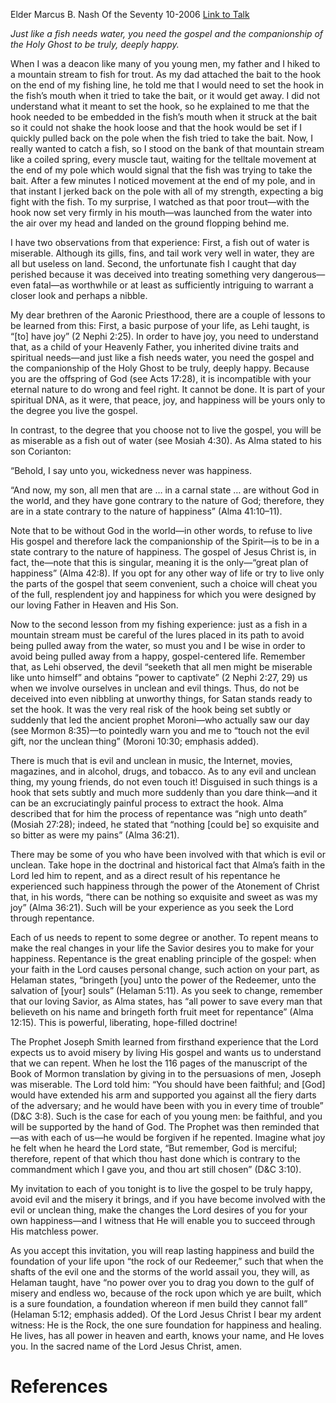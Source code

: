 Elder Marcus B. Nash
Of the Seventy
10-2006
[Link to Talk](https://www.churchofjesuschrist.org/study/general-conference/2006/10/the-great-plan-of-happiness?lang=eng)

_Just like a fish needs water, you need the gospel and the companionship of the Holy Ghost to be truly, deeply happy._

When I was a deacon like many of you young men, my father and I hiked to a mountain stream to fish for trout. As my dad attached the bait to the hook on the end of my fishing line, he told me that I would need to set the hook in the fish’s mouth when it tried to take the bait, or it would get away. I did not understand what it meant to set the hook, so he explained to me that the hook needed to be embedded in the fish’s mouth when it struck at the bait so it could not shake the hook loose and that the hook would be set if I quickly pulled back on the pole when the fish tried to take the bait. Now, I really wanted to catch a fish, so I stood on the bank of that mountain stream like a coiled spring, every muscle taut, waiting for the telltale movement at the end of my pole which would signal that the fish was trying to take the bait. After a few minutes I noticed movement at the end of my pole, and in that instant I jerked back on the pole with all of my strength, expecting a big fight with the fish. To my surprise, I watched as that poor trout—with the hook now set very firmly in his mouth—was launched from the water into the air over my head and landed on the ground flopping behind me.

I have two observations from that experience: First, a fish out of water is miserable. Although its gills, fins, and tail work very well in water, they are all but useless on land. Second, the unfortunate fish I caught that day perished because it was deceived into treating something very dangerous—even fatal—as worthwhile or at least as sufficiently intriguing to warrant a closer look and perhaps a nibble.

My dear brethren of the Aaronic Priesthood, there are a couple of lessons to be learned from this: First, a basic purpose of your life, as Lehi taught, is “[to] have joy” (2 Nephi 2:25). In order to have joy, you need to understand that, as a child of your Heavenly Father, you inherited divine traits and spiritual needs—and just like a fish needs water, you need the gospel and the companionship of the Holy Ghost to be truly, deeply happy. Because you are the offspring of God (see Acts 17:28), it is incompatible with your eternal nature to do wrong and feel right. It cannot be done. It is part of your spiritual DNA, as it were, that peace, joy, and happiness will be yours only to the degree you live the gospel.

In contrast, to the degree that you choose not to live the gospel, you will be as miserable as a fish out of water (see Mosiah 4:30). As Alma stated to his son Corianton:

“Behold, I say unto you, wickedness never was happiness.

“And now, my son, all men that are … in a carnal state … are without God in the world, and they have gone contrary to the nature of God; therefore, they are in a state contrary to the nature of happiness” (Alma 41:10–11).

Note that to be without God in the world—in other words, to refuse to live His gospel and therefore lack the companionship of the Spirit—is to be in a state contrary to the nature of happiness. The gospel of Jesus Christ is, in fact, the—note that this is singular, meaning it is the only—“great plan of happiness” (Alma 42:8). If you opt for any other way of life or try to live only the parts of the gospel that seem convenient, such a choice will cheat you of the full, resplendent joy and happiness for which you were designed by our loving Father in Heaven and His Son.

Now to the second lesson from my fishing experience: just as a fish in a mountain stream must be careful of the lures placed in its path to avoid being pulled away from the water, so must you and I be wise in order to avoid being pulled away from a happy, gospel-centered life. Remember that, as Lehi observed, the devil “seeketh that all men might be miserable like unto himself” and obtains “power to captivate” (2 Nephi 2:27, 29) us when we involve ourselves in unclean and evil things. Thus, do not be deceived into even nibbling at unworthy things, for Satan stands ready to set the hook. It was the very real risk of the hook being set subtly or suddenly that led the ancient prophet Moroni—who actually saw our day (see Mormon 8:35)—to pointedly warn you and me to “touch not the evil gift, nor the unclean thing” (Moroni 10:30; emphasis added).

There is much that is evil and unclean in music, the Internet, movies, magazines, and in alcohol, drugs, and tobacco. As to any evil and unclean thing, my young friends, do not even touch it! Disguised in such things is a hook that sets subtly and much more suddenly than you dare think—and it can be an excruciatingly painful process to extract the hook. Alma described that for him the process of repentance was “nigh unto death” (Mosiah 27:28); indeed, he stated that “nothing [could be] so exquisite and so bitter as were my pains” (Alma 36:21).

There may be some of you who have been involved with that which is evil or unclean. Take hope in the doctrinal and historical fact that Alma’s faith in the Lord led him to repent, and as a direct result of his repentance he experienced such happiness through the power of the Atonement of Christ that, in his words, “there can be nothing so exquisite and sweet as was my joy” (Alma 36:21). Such will be your experience as you seek the Lord through repentance.

Each of us needs to repent to some degree or another. To repent means to make the real changes in your life the Savior desires you to make for your happiness. Repentance is the great enabling principle of the gospel: when your faith in the Lord causes personal change, such action on your part, as Helaman states, “bringeth [you] unto the power of the Redeemer, unto the salvation of [your] souls” (Helaman 5:11). As you seek to change, remember that our loving Savior, as Alma states, has “all power to save every man that believeth on his name and bringeth forth fruit meet for repentance” (Alma 12:15). This is powerful, liberating, hope-filled doctrine!

The Prophet Joseph Smith learned from firsthand experience that the Lord expects us to avoid misery by living His gospel and wants us to understand that we can repent. When he lost the 116 pages of the manuscript of the Book of Mormon translation by giving in to the persuasions of men, Joseph was miserable. The Lord told him: “You should have been faithful; and [God] would have extended his arm and supported you against all the fiery darts of the adversary; and he would have been with you in every time of trouble” (D&C 3:8). Such is the case for each of you young men: be faithful, and you will be supported by the hand of God. The Prophet was then reminded that—as with each of us—he would be forgiven if he repented. Imagine what joy he felt when he heard the Lord state, “But remember, God is merciful; therefore, repent of that which thou hast done which is contrary to the commandment which I gave you, and thou art still chosen” (D&C 3:10).

My invitation to each of you tonight is to live the gospel to be truly happy, avoid evil and the misery it brings, and if you have become involved with the evil or unclean thing, make the changes the Lord desires of you for your own happiness—and I witness that He will enable you to succeed through His matchless power.

As you accept this invitation, you will reap lasting happiness and build the foundation of your life upon “the rock of our Redeemer,” such that when the shafts of the evil one and the storms of the world assail you, they will, as Helaman taught, have “no power over you to drag you down to the gulf of misery and endless wo, because of the rock upon which ye are built, which is a sure foundation, a foundation whereon if men build they cannot fall” (Helaman 5:12; emphasis added). Of the Lord Jesus Christ I bear my ardent witness: He is the Rock, the one sure foundation for happiness and healing. He lives, has all power in heaven and earth, knows your name, and He loves you. In the sacred name of the Lord Jesus Christ, amen.

# References
